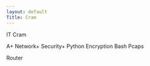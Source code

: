 ```yaml
---
layout: default
Title: Cram
---
```

IT Cram

A+ Network+ Security+ Python Encryption Bash Pcaps

Router